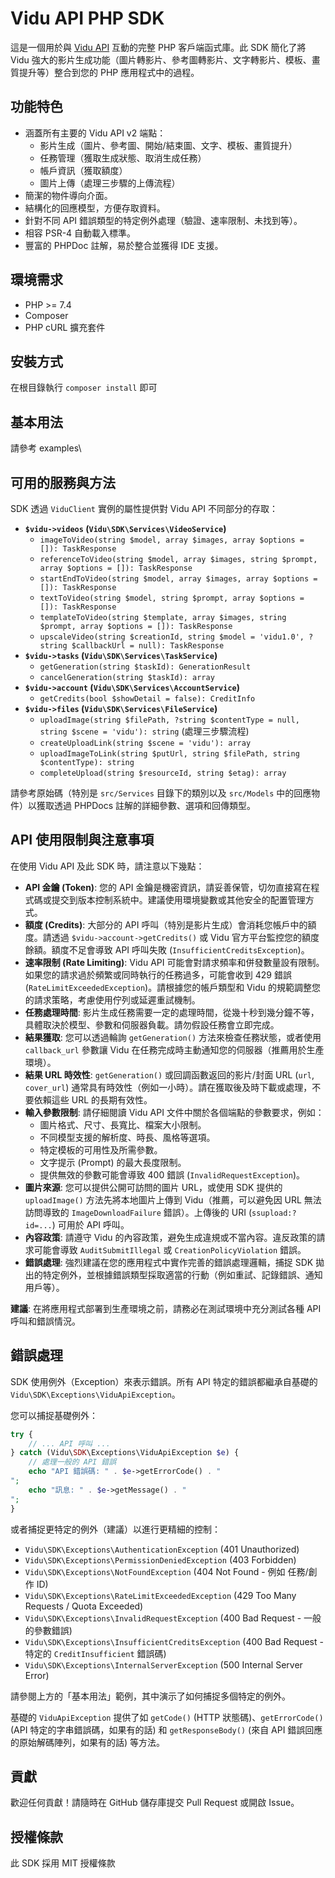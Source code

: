 # Vidu API PHP SDK

這是一個用於與 [Vidu API](https://vidu.com/) 互動的完整 PHP 客戶端函式庫。此 SDK 簡化了將 Vidu 強大的影片生成功能（圖片轉影片、參考圖轉影片、文字轉影片、模板、畫質提升等）整合到您的 PHP 應用程式中的過程。

## 功能特色

*   涵蓋所有主要的 Vidu API v2 端點：
    *   影片生成（圖片、參考圖、開始/結束圖、文字、模板、畫質提升）
    *   任務管理（獲取生成狀態、取消生成任務）
    *   帳戶資訊（獲取額度）
    *   圖片上傳（處理三步驟的上傳流程）
*   簡潔的物件導向介面。
*   結構化的回應模型，方便存取資料。
*   針對不同 API 錯誤類型的特定例外處理（驗證、速率限制、未找到等）。
*   相容 PSR-4 自動載入標準。
*   豐富的 PHPDoc 註解，易於整合並獲得 IDE 支援。

## 環境需求

*   PHP >= 7.4
*   Composer
*   PHP cURL 擴充套件

## 安裝方式

在根目錄執行 `composer install` 即可

## 基本用法

請參考 examples\

## 可用的服務與方法

SDK 透過 `ViduClient` 實例的屬性提供對 Vidu API 不同部分的存取：

*   **`$vidu->videos` (`Vidu\SDK\Services\VideoService`)**
    *   `imageToVideo(string $model, array $images, array $options = []): TaskResponse`
    *   `referenceToVideo(string $model, array $images, string $prompt, array $options = []): TaskResponse`
    *   `startEndToVideo(string $model, array $images, array $options = []): TaskResponse`
    *   `textToVideo(string $model, string $prompt, array $options = []): TaskResponse`
    *   `templateToVideo(string $template, array $images, string $prompt, array $options = []): TaskResponse`
    *   `upscaleVideo(string $creationId, string $model = 'vidu1.0', ?string $callbackUrl = null): TaskResponse`
*   **`$vidu->tasks` (`Vidu\SDK\Services\TaskService`)**
    *   `getGeneration(string $taskId): GenerationResult`
    *   `cancelGeneration(string $taskId): array`
*   **`$vidu->account` (`Vidu\SDK\Services\AccountService`)**
    *   `getCredits(bool $showDetail = false): CreditInfo`
*   **`$vidu->files` (`Vidu\SDK\Services\FileService`)**
    *   `uploadImage(string $filePath, ?string $contentType = null, string $scene = 'vidu'): string` (處理三步驟流程)
    *   `createUploadLink(string $scene = 'vidu'): array`
    *   `uploadImageToLink(string $putUrl, string $filePath, string $contentType): string`
    *   `completeUpload(string $resourceId, string $etag): array`

請參考原始碼（特別是 `src/Services` 目錄下的類別以及 `src/Models` 中的回應物件）以獲取透過 PHPDocs 註解的詳細參數、選項和回傳類型。

## API 使用限制與注意事項

在使用 Vidu API 及此 SDK 時，請注意以下幾點：

*   **API 金鑰 (Token)**: 您的 API 金鑰是機密資訊，請妥善保管，切勿直接寫在程式碼或提交到版本控制系統中。建議使用環境變數或其他安全的配置管理方式。
*   **額度 (Credits)**: 大部分的 API 呼叫（特別是影片生成）會消耗您帳戶中的額度。請透過 `$vidu->account->getCredits()` 或 Vidu 官方平台監控您的額度餘額。額度不足會導致 API 呼叫失敗 (`InsufficientCreditsException`)。
*   **速率限制 (Rate Limiting)**: Vidu API 可能會對請求頻率和併發數量設有​​限制。如果您的請求過於頻繁或同時執行的任務過多，可能會收到 429 錯誤 (`RateLimitExceededException`)。請根據您的帳戶類型和 Vidu 的規範調整您的請求策略，考慮使用佇列或延遲重試機制。
*   **任務處理時間**: 影片生成任務需要一定的處理時間，從幾十秒到幾分鐘不等，具體取決於模型、參數和伺服器負載。請勿假設任務會立即完成。
*   **結果獲取**: 您可以透過輪詢 `getGeneration()` 方法來檢查任務狀態，或者使用 `callback_url` 參數讓 Vidu 在任務完成時主動通知您的伺服器（推薦用於生產環境）。
*   **結果 URL 時效性**: `getGeneration()` 或回調函數返回的影片/封面 URL (`url`, `cover_url`) 通常具有時效性（例如一小時）。請在獲取後及時下載或處理，不要依賴這些 URL 的長期有效性。
*   **輸入參數限制**: 請仔細閱讀 Vidu API 文件中關於各個端點的參數要求，例如：
    *   圖片格式、尺寸、長寬比、檔案大小限制。
    *   不同模型支援的解析度、時長、風格等選項。
    *   特定模板的可用性及所需參數。
    *   文字提示 (Prompt) 的最大長度限制。
    *   提供無效的參數可能會導致 400 錯誤 (`InvalidRequestException`)。
*   **圖片來源**: 您可以提供公開可訪問的圖片 URL，或使用 SDK 提供的 `uploadImage()` 方法先將本地圖片上傳到 Vidu（推薦，可以避免因 URL 無法訪問導致的 `ImageDownloadFailure` 錯誤）。上傳後的 URI (`ssupload:?id=...`) 可用於 API 呼叫。
*   **內容政策**: 請遵守 Vidu 的內容政策，避免生成違規或不當內容。違反政策的請求可能會導致 `AuditSubmitIllegal` 或 `CreationPolicyViolation` 錯誤。
*   **錯誤處理**: 強烈建議在您的應用程式中實作完善的錯誤處理邏輯，捕捉 SDK 拋出的特定例外，並根據錯誤類型採取適當的行動（例如重試、記錄錯誤、通知用戶等）。

**建議**: 在將應用程式部署到生產環境之前，請務必在測試環境中充分測試各種 API 呼叫和錯誤情況。

## 錯誤處理

SDK 使用例外（Exception）來表示錯誤。所有 API 特定的錯誤都繼承自基礎的 `Vidu\SDK\Exceptions\ViduApiException`。

您可以捕捉基礎例外：

```php
try {
    // ... API 呼叫 ...
} catch (Vidu\SDK\Exceptions\ViduApiException $e) {
    // 處理一般的 API 錯誤
    echo "API 錯誤碼: " . $e->getErrorCode() . "
";
    echo "訊息: " . $e->getMessage() . "
";
}
```

或者捕捉更特定的例外（建議）以進行更精細的控制：

*   `Vidu\SDK\Exceptions\AuthenticationException` (401 Unauthorized)
*   `Vidu\SDK\Exceptions\PermissionDeniedException` (403 Forbidden)
*   `Vidu\SDK\Exceptions\NotFoundException` (404 Not Found - 例如 任務/創作 ID)
*   `Vidu\SDK\Exceptions\RateLimitExceededException` (429 Too Many Requests / Quota Exceeded)
*   `Vidu\SDK\Exceptions\InvalidRequestException` (400 Bad Request - 一般的參數錯誤)
*   `Vidu\SDK\Exceptions\InsufficientCreditsException` (400 Bad Request - 特定的 `CreditInsufficient` 錯誤碼)
*   `Vidu\SDK\Exceptions\InternalServerException` (500 Internal Server Error)

請參閱上方的「基本用法」範例，其中演示了如何捕捉多個特定的例外。

基礎的 `ViduApiException` 提供了如 `getCode()` (HTTP 狀態碼)、`getErrorCode()` (API 特定的字串錯誤碼，如果有的話) 和 `getResponseBody()` (來自 API 錯誤回應的原始解碼陣列，如果有的話) 等方法。

## 貢獻

歡迎任何貢獻！請隨時在 GitHub 儲存庫提交 Pull Request 或開啟 Issue。

## 授權條款

此 SDK 採用 MIT 授權條款
